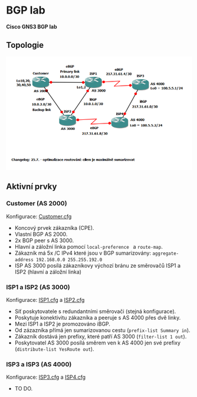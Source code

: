 # BGP lab
**Cisco GNS3 BGP lab**

## Topologie
![Topology](topology.png)

## Aktivní prvky
### Customer (AS 2000)
Konfigurace: [Customer.cfg](/configs/Customer.cfg)
 - Koncový prvek zákazníka (CPE).
 - Vlastní BGP AS 2000.
 - 2x BGP peer s AS 3000.
 - Hlavní a záložní linka pomocí `local-preference ` a `route-map`.
 - Zákazník má 5x /C IPv4 které jsou v BGP sumarizovány: `aggregate-address 192.168.0.0 255.255.192.0`
 - ISP AS 3000 posílá zákazníkovy výchozí bránu ze směrovačů ISP1 a ISP2 (hlavní a záložní linka)
 
 ### ISP1 a ISP2 (AS 3000)
 Konfigurace: [ISP1.cfg](/configs/ISP1.cfg) a [ISP2.cfg](/configs/ISP2.cfg) 
  - Síť poskytovatele s redundantními směrovači (stejná konfigurace).
  - Poskytuje konektivitu zákazníka a peeruje s AS 4000 přes dvě linky.
  - Mezi ISP1 a ISP2 je promozováno iBGP.
  - Od zázazníka přímá jen sumarizovanou cestu (`prefix-list Summary in`).
  - Zákazník dostává jen prefixy, které patří AS 3000 (`filter-list 1 out`).
  - Poskytovatel AS 3000 posílá směrem ven k AS 4000 jen své prefixy (`distribute-list YesRoute out`).
 
 ### ISP3 a ISP3 (AS 4000)
 Konfigurace: [ISP3.cfg](/configs/ISP3.cfg) a [ISP4.cfg](/configs/ISP4.cfg) 
  - TO DO.
